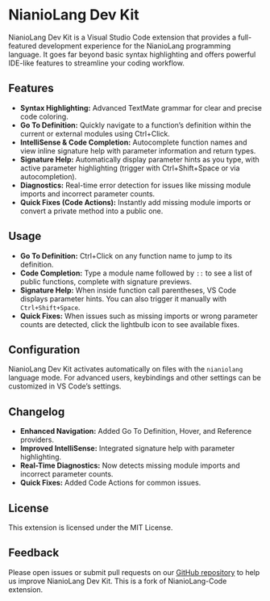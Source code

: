 # NianioLang Dev Kit

NianioLang Dev Kit is a Visual Studio Code extension that provides a full-featured development experience for the NianioLang programming language. It goes far beyond basic syntax highlighting and offers powerful IDE-like features to streamline your coding workflow.

## Features

- **Syntax Highlighting:** Advanced TextMate grammar for clear and precise code coloring.
- **Go To Definition:** Quickly navigate to a function’s definition within the current or external modules using Ctrl+Click.
- **IntelliSense & Code Completion:** Autocomplete function names and view inline signature help with parameter information and return types.
- **Signature Help:** Automatically display parameter hints as you type, with active parameter highlighting (trigger with Ctrl+Shift+Space or via autocompletion).
- **Diagnostics:** Real-time error detection for issues like missing module imports and incorrect parameter counts.
- **Quick Fixes (Code Actions):** Instantly add missing module imports or convert a private method into a public one.

## Usage

- **Go To Definition:** Ctrl+Click on any function name to jump to its definition.
- **Code Completion:** Type a module name followed by `::` to see a list of public functions, complete with signature previews.
- **Signature Help:** When inside function call parentheses, VS Code displays parameter hints. You can also trigger it manually with `Ctrl+Shift+Space`.
- **Quick Fixes:** When issues such as missing imports or wrong parameter counts are detected, click the lightbulb icon to see available fixes.

## Configuration

NianioLang Dev Kit activates automatically on files with the `nianiolang` language mode. For advanced users, keybindings and other settings can be customized in VS Code’s settings.

## Changelog

- **Enhanced Navigation:** Added Go To Definition, Hover, and Reference providers.
- **Improved IntelliSense:** Integrated signature help with parameter highlighting.
- **Real-Time Diagnostics:** Now detects missing module imports and incorrect parameter counts.
- **Quick Fixes:** Added Code Actions for common issues.

## License

This extension is licensed under the MIT License.

## Feedback

Please open issues or submit pull requests on our [GitHub repository](https://github.com/padr-atinea/NianioLang-Dev-Kit) to help us improve NianioLang Dev Kit.
This is a fork of NianioLang-Code extension.
